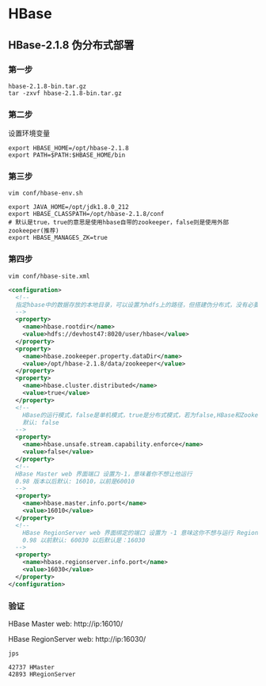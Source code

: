# HBase

## HBase-2.1.8 伪分布式部署

### 第一步

```shell
hbase-2.1.8-bin.tar.gz
tar -zxvf hbase-2.1.8-bin.tar.gz
```

### 第二步

设置环境变量

```shell
export HBASE_HOME=/opt/hbase-2.1.8
export PATH=$PATH:$HBASE_HOME/bin
```

### 第三步

```shell
vim conf/hbase-env.sh
```

```shell
export JAVA_HOME=/opt/jdk1.8.0_212
export HBASE_CLASSPATH=/opt/hbase-2.1.8/conf
# 默认是true，true的意思是使用hbase自带的zookeeper，false则是使用外部zookeeper(推荐)
export HBASE_MANAGES_ZK=true
```

### 第四步

```shell
vim conf/hbase-site.xml
```

```xml
<configuration>
  <!--
  指定hbase中的数据存放的本地目录，可以设置为hdfs上的路径，但搭建伪分布式，没有必要
  -->
  <property>
    <name>hbase.rootdir</name>
    <value>hdfs://devhost47:8020/user/hbase</value>
  </property>
  <property>
    <name>hbase.zookeeper.property.dataDir</name>
    <value>/opt/hbase-2.1.8/data/zookeeper</value>
  </property>
  <property>
    <name>hbase.cluster.distributed</name>
    <value>true</value>
  </property>
  <!--
	HBase的运行模式，false是单机模式，true是分布式模式，若为false,HBase和Zookeeper会运行在同一个JVM里面
	默认: false
  -->
  <property>
    <name>hbase.unsafe.stream.capability.enforce</name>
    <value>false</value>
  </property>
  <!--
  HBase Master web 界面端口 设置为-1，意味着你不想让他运行
  0.98 版本以后默认: 16010，以前是60010
  -->
  <property>
    <name>hbase.master.info.port</name>
    <value>16010</value>
  </property>
  <!--
	HBase RegionServer web 界面绑定的端口 设置为 -1 意味这你不想与运行 RegionServer 界面.
	0.98 以前默认: 60030 以后默认是：16030
  -->
  <property>
    <name>hbase.regionserver.info.port</name>
    <value>16030</value>
  </property>
</configuration>
```

### 验证

HBase Master web: http://ip:16010/

HBase RegionServer web: http://ip:16030/

```shell
jps
```

```shell
42737 HMaster
42893 HRegionServer
```